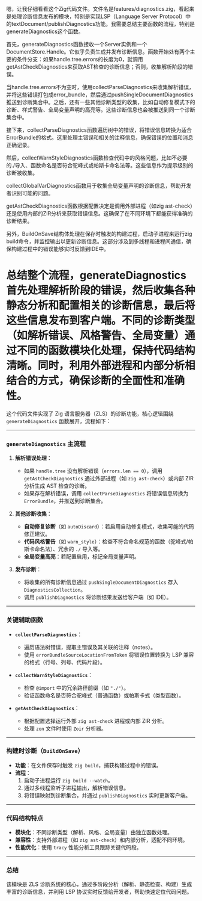 嗯，让我仔细看看这个Zig代码文件。文件名是features/diagnostics.zig，看起来是处理诊断信息发布的模块，特别是实现LSP（Language Server Protocol）中的textDocument/publishDiagnostics功能。我需要总结主要函数的流程，特别是generateDiagnostics这个函数。

首先，generateDiagnostics函数接收一个Server实例和一个DocumentStore.Handle。它似乎负责生成并发布诊断信息。函数开始处有两个主要的条件分支：如果handle.tree.errors的长度为0，就调用getAstCheckDiagnostics来获取AST检查的诊断信息；否则，收集解析阶段的错误。

当handle.tree.errors不为空时，使用collectParseDiagnostics来收集解析错误，并将这些错误打包成error_bundle，然后通过pushSingleDocumentDiagnostics推送到诊断集合中。之后，还有一些其他诊断类型的收集，比如自动修复模式下的诊断、样式警告、全局变量声明的高亮等。这些诊断信息也会被推送到同一个诊断集合中。

接下来，collectParseDiagnostics函数遍历树中的错误，将错误信息转换为适合ErrorBundle的格式。这里处理主错误和相关的注释信息，确保错误的位置和消息正确记录。

然后，collectWarnStyleDiagnostics函数检查代码中的风格问题，比如不必要的./导入、函数命名是否符合驼峰式或帕斯卡命名法等。这些信息作为提示级别的诊断被收集。

collectGlobalVarDiagnostics函数用于收集全局变量声明的诊断信息，帮助开发者识别可能的问题。

getAstCheckDiagnostics函数根据配置决定是调用外部进程（如zig ast-check）还是使用内部的ZIR分析来获取错误信息。这确保了在不同环境下都能获得准确的诊断结果。

另外，BuildOnSave结构体处理在保存时触发的构建过程，启动子进程来运行zig build命令，并监控输出以更新诊断信息。这部分涉及到多线程和进程间通信，确保构建过程中的错误能够实时反馈到IDE中。

总结整个流程，generateDiagnostics首先处理解析阶段的错误，然后收集各种静态分析和配置相关的诊断信息，最后将这些信息发布到客户端。不同的诊断类型（如解析错误、风格警告、全局变量）通过不同的函数模块化处理，保持代码结构清晰。同时，利用外部进程和内部分析相结合的方式，确保诊断的全面性和准确性。
================================================
这个代码文件实现了 Zig 语言服务器（ZLS）的诊断功能，核心逻辑围绕 `generateDiagnostics` 函数展开，流程如下：

---

### **`generateDiagnostics` 主流程**
1. **解析错误处理**：
   - 如果 `handle.tree` 没有解析错误（`errors.len == 0`），调用 `getAstCheckDiagnostics` 通过外部进程（如 `zig ast-check`）或内部 ZIR 分析生成 AST 检查的诊断。
   - 如果存在解析错误，调用 `collectParseDiagnostics` 将错误信息转换为 `ErrorBundle`，并推送到诊断集合。

2. **其他诊断收集**：
   - **自动修复诊断**（如 `autoDiscard`）：若启用自动修复模式，收集可能的代码修正建议。
   - **代码风格警告**（如 `warn_style`）：检查不符合命名规范的函数（驼峰式/帕斯卡命名法）、冗余的 `./` 导入等。
   - **全局变量高亮**：若配置启用，标记全局变量声明。

3. **发布诊断**：
   - 将收集的所有诊断信息通过 `pushSingleDocumentDiagnostics` 存入 `DiagnosticsCollection`。
   - 调用 `publishDiagnostics` 将诊断结果发送给客户端（如 IDE）。

---

### **关键辅助函数**
- **`collectParseDiagnostics`**：
  - 遍历语法树错误，提取主错误及其关联的注释（notes）。
  - 使用 `errorBundleSourceLocationFromToken` 将错误位置转换为 LSP 兼容的格式（行号、列号、代码片段）。

- **`collectWarnStyleDiagnostics`**：
  - 检查 `@import` 中的冗余路径前缀（如 `"./"`）。
  - 验证函数命名是否符合驼峰式（普通函数）或帕斯卡式（类型函数）。

- **`getAstCheckDiagnostics`**：
  - 根据配置选择运行外部 `zig ast-check` 进程或内部 ZIR 分析。
  - 处理 `zon` 文件时使用 `Zoir` 分析器。

---

### **构建时诊断（`BuildOnSave`）**
- **功能**：在文件保存时触发 `zig build`，捕获构建过程中的错误。
- **流程**：
  1. 启动子进程运行 `zig build --watch`。
  2. 通过多线程监听子进程输出，解析错误信息。
  3. 将错误映射到诊断集合，并通过 `publishDiagnostics` 实时更新客户端。

---

### **代码结构特点**
- **模块化**：不同诊断类型（解析、风格、全局变量）由独立函数处理。
- **兼容性**：支持外部进程（如 `zig ast-check`）和内部分析，适配不同环境。
- **性能优化**：使用 `tracy` 性能分析工具跟踪关键代码段。

---

### **总结**
该模块是 ZLS 诊断系统的核心，通过多阶段分析（解析、静态检查、构建）生成丰富的诊断信息，并利用 LSP 协议实时反馈给开发者，帮助快速定位代码问题。